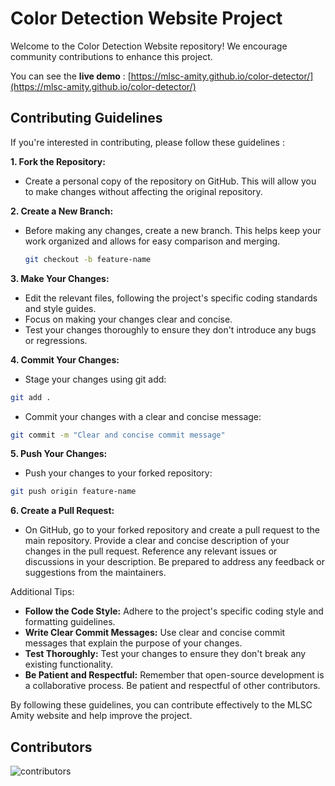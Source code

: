 
# Color Detection Website Project

Welcome to the Color Detection Website repository! We encourage community contributions to enhance this project.

You can see the **live demo** : [https://mlsc-amity.github.io/color-detector/](https://mlsc-amity.github.io/color-detector/)

## Contributing Guidelines

If you're interested in contributing, please follow these guidelines : 

**1. Fork the Repository:**

* Create a personal copy of the repository on GitHub. This will allow you to make changes without affecting the original repository.

**2. Create a New Branch:**

* Before making any changes, create a new branch. This helps keep your work organized and allows for easy comparison and merging.
  ```bash
  git checkout -b feature-name
  ```
**3. Make Your Changes:**
* Edit the relevant files, following the project's specific coding standards and style guides.
* Focus on making your changes clear and concise.
* Test your changes thoroughly to ensure they don't introduce any bugs or regressions.

**4. Commit Your Changes:**
* Stage your changes using git add: 
```bash
git add .
```
* Commit your changes with a clear and concise message: 
```bash
git commit -m "Clear and concise commit message"
```
**5. Push Your Changes:**

* Push your changes to your forked repository:
```bash
git push origin feature-name
```
**6. Create a Pull Request:**

* On GitHub, go to your forked repository and create a pull request to the main repository.
    Provide a clear and concise description of your changes in the pull request.
    Reference any relevant issues or discussions in your description.
    Be prepared to address any feedback or suggestions from the maintainers.

Additional Tips:

* **Follow the Code Style:** Adhere to the project's specific coding style and formatting guidelines.
* **Write Clear Commit Messages:** Use clear and concise commit messages that explain the purpose of your changes.
* **Test Thoroughly:** Test your changes to ensure they don't break any existing functionality.
* **Be Patient and Respectful:** Remember that open-source development is a collaborative process. Be patient and respectful of other contributors.

By following these guidelines, you can contribute effectively to the MLSC Amity website and help improve the project.

## Contributors
![contributors](https://contrib.rocks/image?repo=mlsc-amity/color-detector)
